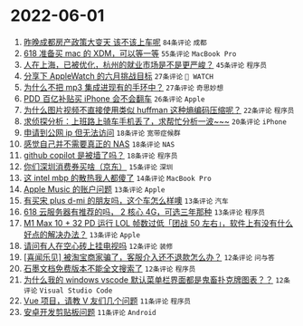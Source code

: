 # 2022-06-01

1. [昨晚成都房产政策大变天 该不该上车呢](https://www.v2ex.com/t/856614) `84条评论` `成都`
1. [618 准备买 mac 的 XDM，可以等一等](https://www.v2ex.com/t/856620) `55条评论` `MacBook Pro`
1. [人在上海，已被优化，杭州的就业市场是不是更严峻？](https://www.v2ex.com/t/856640) `45条评论` `程序员`
1. [分享下 AppleWatch 的六月挑战目标](https://www.v2ex.com/t/856680) `27条评论` ` WATCH`
1. [为什么不把 mp3 集成进现有的手环中？](https://www.v2ex.com/t/856652) `27条评论` `奇思妙想`
1. [PDD 百亿补贴买 iPhone 会不会翻车](https://www.v2ex.com/t/856642) `26条评论` `Apple`
1. [为什么图片视频不直接使用类似 huffman 这种熵编码压缩呢？](https://www.v2ex.com/t/856697) `22条评论` `程序员`
1. [求侦探分析：上班路上骑车手机丢了，求帮忙分析一波~~~](https://www.v2ex.com/t/856695) `20条评论` `iPhone`
1. [申请到公网 ip 但无法访问](https://www.v2ex.com/t/856712) `18条评论` `宽带症候群`
1. [感觉自己并不需要真正的 NAS](https://www.v2ex.com/t/856704) `18条评论` `NAS`
1. [github copilot 是被墙了吗？](https://www.v2ex.com/t/856654) `18条评论` `程序员`
1. [你们深圳消费券买啥（京东）](https://www.v2ex.com/t/856691) `15条评论` `深圳`
1. [这 intel mbp 的散热我人都傻了](https://www.v2ex.com/t/856656) `14条评论` `MacBook Pro`
1. [Apple Music 的账户问题](https://www.v2ex.com/t/856669) `13条评论` `Apple`
1. [有买宋 plus d-mi 的朋友吗，这个车怎么样噢](https://www.v2ex.com/t/856645) `13条评论` `汽车`
1. [618 云服务器有推荐的吗， 2 核心 4G，可选三年那种](https://www.v2ex.com/t/856635) `13条评论` `程序员`
1. [M1 Max 10 + 32 PD 运行 LOL 帧数过低「团战 50 左右」，软件上有没有什么好点的解决办法？](https://www.v2ex.com/t/856605) `13条评论` `Apple`
1. [请问有人在空心砖上挂电视吗](https://www.v2ex.com/t/856735) `12条评论` `装修`
1. [[喜闻乐见] 被淘宝商家骗了，客服介入还不退款怎么办？](https://www.v2ex.com/t/856672) `12条评论` `问与答`
1. [石墨文档免费版本不能全文搜索了](https://www.v2ex.com/t/856639) `12条评论` `程序员`
1. [为什么我的 windows vscode 默认菜单栏界面都是鬼畜扑克牌图表？？](https://www.v2ex.com/t/856607) `12条评论` `Visual Studio Code`
1. [Vue 项目，请教 V 友们几个问题](https://www.v2ex.com/t/856720) `11条评论` `程序员`
1. [安卓开发剪贴板问题](https://www.v2ex.com/t/856719) `11条评论` `Android`
